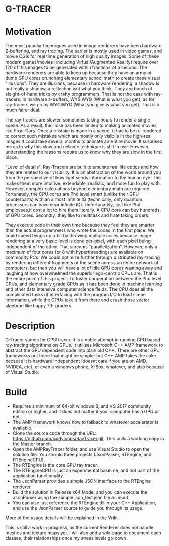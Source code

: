 # G-TRACER

# Motivation
The most popular techniques used in image renderers have been hardware Z-buffering, and ray tracing. The earlier is mostly used in video games, and movie
CGIs for real time generation of high quality images. Some of these modern games/movies (including Virtual/Augmented
Reality) require over 120 of this images to be generated within fractions of a second. The hardware renderers are able to keep up because they have an army
of dumb GPU cores crunching elementary school math to create these visual "illusions". They are illusions, because in hardware rendering, a shadow is not really a shadow,
a reflection isnt what you think. They are bunch of sleight-of-hand tricks by crafty programmers. That is not the case with ray-tracers. In hardware z-buffers, WYSIWYG (What is
what you get), as for ray-tracers we go by WYGIWYG (What you give is what you get). That is a much fairer deal.

The ray-tracers are slower, sometimes taking hours to render a single scene. As a result, their use has been limited to making animated movies 
like Pixar Cars. Once a mistake is made in  a scene, it has to be re-rendered to correct such mistakes which are mostly only visibile in the high-res images
It could take several months to animate an entire movie. It surprised me as to why this slow and delicate technique is still in use. However, understanding the reasons require us
to know why they are slow in the first place. 

"Level of details". Ray-Tracers are built to emulate real life optics and how they are related to our visibility. It is an 
abstraction of the world around you from the perspective of how light sends information to the human eye. This makes them more intuitive, extendable, realistic, and more fun to play with.
However, complex calculations beyond elementary math are required. Fortunately, the CPU cores are Phd level smart (unlike their GPU counterparts) with an almost 
infinite IQ (technically, only quantum processors can have near infinite IQ). Unfortunately, just like Phd employees,it cost a lot to hire them literally. 
A CPU core can buy hundreds of GPU cores. Secondly, they like to multitask and hate taking orders. 

They execute code in their own time because they feel they are smarter than the actual programmers who wrote the codes in the first place. We could speed things up a bit by throwing  multiple cores because image rendering
at a very basic level is done per-pixel, with each pixel being independent of the other. That screams "parallelization". However, only a maximum of four cores (or 8 with hyperthreading)
are available on commodity PCs. We could optimize further through distributed ray-tracing by rendering different fragments of the scene across an entire network of computers, but then you 
will have a lot of idle GPU cores wasting away and laughing at how overwhelmed the superior ego-centric CPUs are. That is the entire point of this project. To foster cooperation 
between the Phd level CPUs, and elementary grade GPUs as it has been done in machine learning and other data intensive computer science fields. The CPU does all the complicated tasks
of interfacing with the program I/O to load scene information, while the GPUs take it from there and crush those vector algebrae like happy 7th graders.



# Description
G-Tracer stands for GPU tracer. It is a noble attempt in running CPU based ray-tracing algorithms on GPUs. It utilizes Microsoft C++ AMP framework to abstract the GPU dependent code into 
plain old C++. There are other GPU frameworks out there that might be simpler but C++ AMP takes the cake because it is hardware independent (doesnt care if you are on AMD, NVIDEA, etc), or
even a windows phone, X-Box, whatever, and also because of Visual Studio.


# Build
- Requires a minimum of 64-bit windows 8, and VS 2017 community edition or higher, and it does not matter if your computer has a GPU or not. 
- The AMP framework knows how to fallback to whatever accelerator is available.
- Clone the source code through the URL: https://github.com/oddyloops/RayTracer.git. This pulls a working copy in the Master branch. 
- Open the AMPRayTracer folder, and use Visual Studio to open the solution file. You should three projects (JsonParser, RTEngine, and RTEngineCPU).
- The RTEngine is the core GPU ray tracer.
- The RTEngineCPU is just an experimental baseline, and not part of the application functionality.
- The JsonParser provides a simple JSON interface to the RTEngine renderer.
- Build the solution in Release x64 Mode, and you can execute the JsonParser using the sample json_test.json file as input.
- You can also just reference the RTEngine dll in your C++ Application, and use the JsonParser source to guide you through its usage.


More of the usage details will be explained in the Wiki.


This is still a work in progress, as the current Renderer does not handle meshes and texture maps yet. I will also add a wiki page to 
document each classes, their relationships once my stress levels go down.





